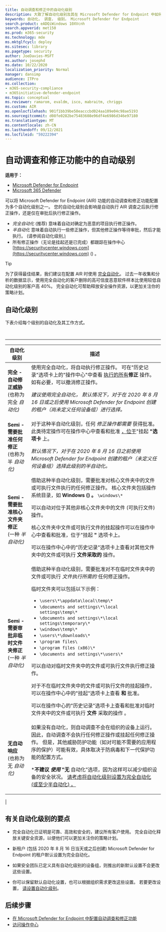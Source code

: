 ```yaml
---
title: 自动调查和修正中的自动化级别
description: 大致了解自动化级别及其在 Microsoft Defender for Endpoint 中如何工作
keywords: 自动化， 调查， 级别， Microsoft Defender for Endpoint
search.product: eADQiWindows 10XVcnh
search.appverid: met150
ms.prod: m365-security
ms.technology: mde
ms.mktglfcycl: deploy
ms.sitesec: library
ms.pagetype: security
author: JoeDavies-MSFT
ms.author: josephd
ms.date: 10/22/2020
localization_priority: Normal
manager: dansimp
audience: ITPro
ms.collection:
- m365-security-compliance
- m365initiative-defender-endpoint
ms.topic: conceptual
ms.reviewer: ramarom, evaldm, isco, mabraitm, chriggs
ms.custom: AIR
ms.openlocfilehash: 901f1bb39be58eacccbd024aa109e04c98ae5193
ms.sourcegitcommit: d08fe0282be75483608e96df4e6986d346e97180
ms.translationtype: MT
ms.contentlocale: zh-CN
ms.lasthandoff: 09/12/2021
ms.locfileid: "59222394"
---
```

# <a name="automation-levels-in-automated-investigation-and-remediation-capabilities"></a>自动调查和修正功能中的自动级别

**适用于：**
- [Microsoft Defender for Endpoint](https://go.microsoft.com/fwlink/p/?linkid=2154037)
- [Microsoft 365 Defender](https://go.microsoft.com/fwlink/?linkid=2118804)

可以将 Microsoft Defender for Endpoint (AIR) 功能的自动调查和修正功能配置为多个自动化级别之一。 您的自动化级别会影响是自动执行 AIR 调查之后执行修正操作，还是仅在审批后执行修正操作。

- *完全自动化* (推荐) 意味着自动对确定为恶意的项目执行修正操作。
- *半自动化* 意味着自动执行一些修正操作，但其他修正操作等待审批，然后才能执行。  (请参阅自动化级别[.) ](#levels-of-automation)
- 所有修正操作（无论是挂起还是已完成）都跟踪在操作中心 [https://securitycenter.windows.com](https://securitycenter.windows.com) () 。

> [!TIP]
> 为了获得最佳结果，我们建议在配置 AIR 时使用 [完全自动化](configure-automated-investigations-remediation.md)。 过去一年收集和分析的数据显示，使用完全自动化的客户删除的高可信度恶意软件样本比使用较低自动化级别的客户高 40%。 完全自动化可帮助释放安全操作资源，以更加关注你的策略计划。

## <a name="levels-of-automation"></a>自动化级别

下表介绍每个级别的自动化及其工作方式。

<br>

****

|自动化级别|描述|
|---|---|
|**完全 - 自动修正威胁** <br>  (也称为完全 *自动化)*|使用完全自动化，将自动执行修正操作。 可在"历史记录"选项卡上的"操作中心"中查看 [执行的所有](auto-investigation-action-center.md)**修正** 操作。如有必要，可以撤消修正操作。 <p> **_建议使用完全自动化，_* 默认情况下，对于在 2020 年 8 月 16 日或之后使用 Microsoft Defender for Endpoint 创建的租户（尚未定义任何设备组）进行选择。*|
|**Semi - 需要批准任何修正** <br>  (也称为半 *自动化)*|对于这种半自动化级别，任何 *修正操作都需要* 获得批准。 此类待定操作可在操作中心中查看和批准 [，位于](auto-investigation-action-center.md)"挂起 **"选项卡** 上。 <p> *默认情况下，对于在 2020 年 8 月 16 日之前使用 Microsoft Defender for Endpoint 创建的租户（未定义任何设备组）选择此级别的半自动化。*|
|**Semi - 需要批准核心文件夹修正** <br>  (一种 *半自动化)*|借助这种半自动化级别，需要批准对核心文件夹中的文件或可执行文件执行的任何修正操作。 核心文件夹包括操作系统目录，如 **Windows () 。** `\windows\*` <p> 可以自动对位于其他非核心文件夹中的文件 (可执行文件) 操作。 <p> 核心文件夹中文件或可执行文件的挂起操作可以在操作中心中查看和批准，位于"挂起 [](auto-investigation-action-center.md)**"** 选项卡上。 <p> 可以在操作中心中的"历史记录"选项卡上查看对其他文件夹中的文件或可执行 **文件采取的** 操作。 [](auto-investigation-action-center.md)|
|**Semi - 需要审批非临时文件夹修正** <br>  (一种 *半自动化)*|借助这种半自动化级别，需要批准对不在临时文件夹中的文件或可执行 *文件执行所需的* 任何修正操作。 <p> 临时文件夹可以包括以下示例： <ul><li>`\users\*\appdata\local\temp\*`</li><li>`\documents and settings\*\local settings\temp\*`</li><li>`\documents and settings\*\local settings\temporary\*`</li><li>`\windows\temp\*`</li><li>`\users\*\downloads\*`</li><li>`\program files\`</li><li>`\program files (x86)\*`</li><li>`\documents and settings\*\users\*`</li></ul> <p> 可以自动对临时文件夹中的文件或可执行文件执行修正操作。 <p> 对于不在临时文件夹中的文件或可执行文件的挂起操作，可以在操作中心中的"挂起"选项卡上查看 [](auto-investigation-action-center.md)**和** 批准。 <p> 可以在操作中心的"历史记录"选项卡上查看和批准对临时文件夹中的文件或可执行 **文件** 采取的操作 [](auto-investigation-action-center.md)。|
|**无自动响应** <br>  (也称为无 *自动化)*|如果没有自动化，则自动调查不会在组织的设备上运行。 因此，自动调查不会执行任何修正操作或挂起任何修正操作。 但是，其他威胁防护功能（如对[](/windows/security/threat-protection/microsoft-defender-antivirus/detect-block-potentially-unwanted-apps-microsoft-defender-antivirus)可能不需要的应用程序的保护）可能有效，具体取决于防病毒和下一代保护功能的配置方式。 <p> ***不建议 *使用* "无** 自动化"选项，因为这样可以减少组织设备的安全状况。 [请考虑将自动化级别设置为完全自动化 (或至少半自动化) 。 ](/microsoft-365/security/defender-endpoint/machine-groups)|
|

## <a name="important-points-about-automation-levels"></a>有关自动化级别的要点

- 完全自动化已证明是可靠、高效和安全的，建议所有客户使用。 完全自动化释放关键安全资源，以便他们可以更加关注你的策略计划。

- 新租户 (包括 2020 年 8 月 16 日当天或之后创建) Microsoft Defender for Endpoint 的租户默认设置为完全自动化。

- 如果安全团队已定义具有自动化级别的设备组，则推出的新默认设置不会更改这些设置。

- 你可以保留默认自动化设置，也可以根据组织需求更改这些设置。 若要更改设置， [请设置自动化级别](/microsoft-365/security/defender-endpoint/configure-automated-investigations-remediation#set-up-device-groups)。

## <a name="next-steps"></a>后续步骤

- [在 Microsoft Defender for Endpoint 中配置自动调查和修正功能](configure-automated-investigations-remediation.md)
- [访问操作中心](/microsoft-365/security/defender-endpoint/auto-investigation-action-center#the-action-center)
